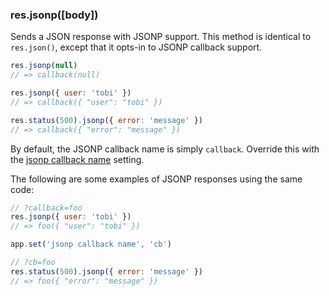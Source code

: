 <h3 id='res.jsonp'>res.jsonp([body])</h3>

Sends a JSON response with JSONP support. This method is identical to `res.json()`,
except that it opts-in to JSONP callback support.

```js
res.jsonp(null)
// => callback(null)

res.jsonp({ user: 'tobi' })
// => callback({ "user": "tobi" })

res.status(500).jsonp({ error: 'message' })
// => callback({ "error": "message" })
```

By default, the JSONP callback name is simply `callback`. Override this with the
<a href="#app.settings.table">jsonp callback name</a> setting.

The following are some examples of JSONP responses using the same code:

```js
// ?callback=foo
res.jsonp({ user: 'tobi' })
// => foo({ "user": "tobi" })

app.set('jsonp callback name', 'cb')

// ?cb=foo
res.status(500).jsonp({ error: 'message' })
// => foo({ "error": "message" })
```
